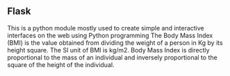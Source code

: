 ## Flask
 This is a python module mostly used to create simple and interactive interfaces on the web using Python programming
The Body Mass Index (BMI) is the value obtained from dividing the weight of a person in Kg by its height square. The SI unit of BMI is kg/m2. Body Mass Index is directly proportional to the mass of an individual and inversely proportional to the square of the height of the individual. 
